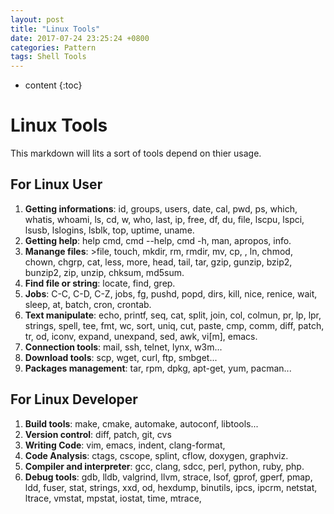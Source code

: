 ```yaml
---
layout: post
title: "Linux Tools"
date: 2017-07-24 23:25:24 +0800
categories: Pattern
tags: Shell Tools
---
```


* content
{:toc}

# Linux Tools

This markdown will lits a sort of tools depend on thier usage.

## For Linux User

1. **Getting informations**: id, groups, users, date, cal, pwd, ps, which, whatis,
   whoami, ls, cd, w, who, last, ip, free, df, du, file, lscpu, lspci, lsusb,
   lslogins, lsblk, top, uptime, uname.
2. **Getting help**: help cmd, cmd --help, cmd -h, man, apropos, info.
3. **Manange files**: >file, touch, mkdir, rm, rmdir, mv, cp, , ln, chmod, chown,
   chgrp, cat, less, more, head, tail, tar, gzip, gunzip, bzip2, bunzip2, zip,
   unzip, chksum, md5sum.
4. **Find file or string**: locate, find, grep.
5. **Jobs**: C-C, C-D, C-Z, jobs, fg, pushd, popd, dirs, kill, nice, renice, wait,
   sleep, at, batch, cron, crontab.
6. **Text manipulate**: echo, printf, seq, cat, split, join, col, colmun, pr, lp,
   lpr, strings, spell, tee, fmt, wc, sort, uniq, cut, paste, cmp, comm, diff,
   patch, tr, od, iconv, expand, unexpand, sed, awk, vi[m], emacs.
7. **Connection tools**: mail, ssh, telnet, lynx, w3m...
8. **Download tools**: scp, wget, curl, ftp, smbget...
9. **Packages management**: tar, rpm, dpkg, apt-get, yum, pacman...

## For Linux Developer

1. **Build tools**: make, cmake, automake, autoconf, libtools...
2. **Version control**: diff, patch, git, cvs
3. **Writing Code**: vim, emacs, indent, clang-format, 
4. **Code Analysis**: ctags, cscope, splint, cflow, doxygen, graphviz.
5. **Compiler and interpreter**: gcc, clang, sdcc, perl, python, ruby, php.
6. **Debug tools**: gdb, lldb, valgrind, llvm, strace, lsof, gprof, gperf, pmap,
   ldd, fuser, stat, strings, xxd, od, hexdump, binutils, ipcs, ipcrm, netstat,
   ltrace, vmstat, mpstat, iostat, time, mtrace, 

